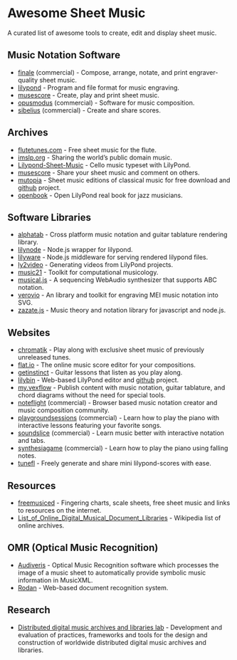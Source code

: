 # Awesome Sheet Music

A curated list of awesome tools to create, edit and display sheet music.


## Music Notation Software

- [finale](http://finalemusic.com/) (commercial) - Compose, arrange, notate, and print engraver-quality sheet music.
- [lilypond](http://lilypond.org/) - Program and file format for music engraving.
- [musescore](http://musescore.org) - Create, play and print sheet music.
- [opusmodus](http://opusmodus.com) (commercial) -  Software for music composition.
- [sibelius](http://sibelius.com) (commercial) - Create and share scores.


## Archives

- [flutetunes.com](http://flutetunes.com) - Free sheet music for the flute.
- [imslp.org](http://imslp.org) - Sharing the world’s public domain music.
- [Lilypond-Sheet-Music](https://github.com/cellist/Lilypond-Sheet-Music) - Cello music typeset with LilyPond.
- [musescore](http://musescore.com/) -  Share your sheet music and comment on others.
- [mutopia](http://mutopiaproject.org) - Sheet music editions of classical music for free download and 
	[github](https://github.com/chrissawer/The-Mutopia-Project) project.
- [openbook](https://github.com/veltzer/openbook) - Open LilyPond real book for jazz musicians.


## Software Libraries

- [alphatab](http://alphatab.net) - Cross platform music notation and guitar tablature rendering library.
- [lilynode](https://github.com/adius/lilynode) - Node.js wrapper for lilypond.
- [lilyware](https://github.com/adius/lilyware) - Node.js middleware for serving rendered lilypond files.
- [ly2video](https://github.com/aspiers/ly2video) - Generating videos from LilyPond projects.
- [music21](https://github.com/cuthbertLab/music21) - Toolkit for computational musicology.
- [musical.js](https://github.com/PencilCode/musical.js) - A sequencing WebAudio synthesizer that supports ABC notation.
- [verovio](https://github.com/rism-ch/verovio) - An library and toolkit for engraving MEI music notation into SVG.
- [zazate.js](https://github.com/btwael/zazate.js) - Music theory and notation library for javascript and node.js.


## Websites

- [chromatik](https://chromatik.com) - Play along with exclusive sheet music of previously unreleased tunes.
- [flat.io](https://flat.io) - The online music score editor for your compositions.
- [getinstinct](https://getinstinct.com) - Guitar lessons that listen as you play along.
- [lilybin](http://lilybin.com) - Web-based LilyPond editor and [github](https://github.com/trevordixon/LilyBin) project.
- [my.vexflow](http://my.vexflow.com) - Publish content with music notation, guitar tablature, and chord diagrams without the need for special tools.
- [noteflight](http://noteflight.com) (commercial) - Browser based music notation creator and music composition community.
- [playgroundsessions](https://playgroundsessions.com) (commercial) - Learn how to play the piano with interactive lessons featuring your favorite songs.
- [soundslice](http://soundslice.com) (commercial) - Learn music better with interactive notation and tabs.
- [synthesiagame](http://synthesiagame.com/) (commercial) - Learn how to play the piano using falling notes.
- [tunefl](http://tunefl.com) - Freely generate and share mini lilypond-scores with ease.

## Resources

- [freemusiced](http://freemusiced.org/free-sheet-music-links.html) - Fingering charts, scale sheets, free sheet music and links to resources on the internet.
- [List_of_Online_Digital_Musical_Document_Libraries](https://en.wikipedia.org/wiki/List_of_Online_Digital_Musical_Document_Libraries) - Wikipedia list of online archives.


## OMR (Optical Music Recognition)

- [Audiveris](http://audiveris.org) - Optical Music Recognition software which processes the image of a music sheet to automatically provide symbolic music information in MusicXML.
- [Rodan](https://github.com/DDMAL/Rodan) - Web-based document recognition system.


## Research

- [Distributed digital music archives and libraries lab](http://ddmal.music.mcgill.ca) - Development and evaluation of practices, frameworks and tools for the design and construction of worldwide distributed digital music archives and libraries.
